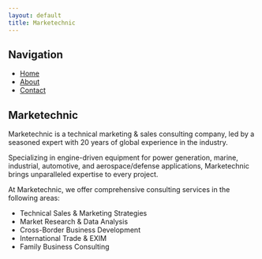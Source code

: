 ```yaml
---
layout: default
title: Marketechnic
---
```

## Navigation

- [Home](index.md)
- [About](about.md)
- [Contact](contact.md)

## Marketechnic

Marketechnic is a technical marketing & sales consulting company, led by a seasoned expert with 20 years of global experience in the industry. 

Specializing in engine-driven equipment for power generation, marine, industrial, automotive, and aerospace/defense applications, Marketechnic brings unparalleled expertise to every project.

At Marketechnic, we offer comprehensive consulting services in the following areas:
- Technical Sales & Marketing Strategies
- Market Research & Data Analysis
- Cross-Border Business Development
- International Trade & EXIM
- Family Business Consulting
